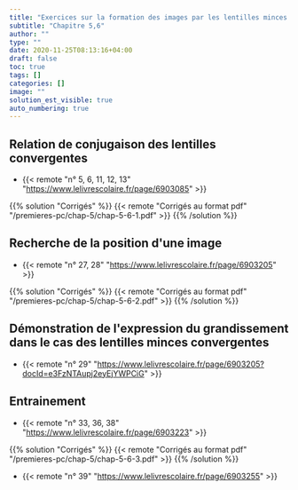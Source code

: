 ```yaml
---
title: "Exercices sur la formation des images par les lentilles minces convergentes"
subtitle: "Chapitre 5,6"
author: ""
type: ""
date: 2020-11-25T08:13:16+04:00
draft: false
toc: true
tags: []
categories: []
image: ""
solution_est_visible: true
auto_numbering: true
---
```


## Relation de conjugaison des lentilles convergentes

- {{< remote "n° 5, 6, 11, 12, 13" "https://www.lelivrescolaire.fr/page/6903085" >}}

{{% solution "Corrigés" %}}
{{< remote "Corrigés au format pdf" "/premieres-pc/chap-5/chap-5-6-1.pdf" >}}
{{% /solution %}}

## Recherche de la position d'une image

- {{< remote "n° 27, 28" "https://www.lelivrescolaire.fr/page/6903205" >}}

{{% solution "Corrigés" %}}
{{< remote "Corrigés au format pdf" "/premieres-pc/chap-5/chap-5-6-2.pdf" >}}
{{% /solution %}}

## Démonstration de l'expression du grandissement dans le cas des lentilles minces convergentes

- {{< remote "n° 29" "https://www.lelivrescolaire.fr/page/6903205?docId=e3FzNTAupj2eyEjYWPCiG" >}}

## Entrainement

- {{< remote "n° 33, 36, 38" "https://www.lelivrescolaire.fr/page/6903223" >}}

{{% solution "Corrigés" %}}
{{< remote "Corrigés au format pdf" "/premieres-pc/chap-5/chap-5-6-3.pdf" >}}
{{% /solution %}}

- {{< remote "n° 39" "https://www.lelivrescolaire.fr/page/6903255" >}}
